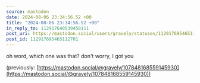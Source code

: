 ```yaml
---
source: mastodon
date: 2024-08-06 23:34:56.52 +00
title: "2024-08-06 23:34:56.52 +00"
in_reply_to: 112917640539450111
post_uri: https://mastodon.social/users/gravely/statuses/112917695465112701
post_id: 112917695465112701
---
```

oh word, which one was that? don't worry, I got you

(previously: [https://mastodon.social/@gravely/107848168559145930](https://mastodon.social/@gravely/107848168559145930))


